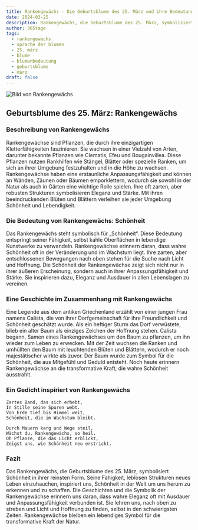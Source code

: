 ```yaml
---
title: Rankengewächs - Die Geburtsblume des 25. März und ihre Bedeutung
date: 2024-03-25
description: Rankengewächs, die Geburtsblume des 25. März, symbolisiert Schönheit. Erfahre mehr über ihre Geschichte, Bedeutung und Symbolik in der Sprache der Blumen.
author: 365tage
tags:
  - rankengewächs
  - sprache der blumen
  - 25. märz
  - blume
  - blumenbedeutung
  - geburtsblume
  - märz
draft: false
---
```


![Bild von Rankengewächs](https://cdn.pixabay.com/photo/2016/06/12/22/30/wall-1453158_640.jpg#center)


## Geburtsblume des 25. März: Rankengewächs

### Beschreibung von Rankengewächs

Rankengewächse sind Pflanzen, die durch ihre einzigartigen Kletterfähigkeiten faszinieren. Sie wachsen in einer Vielzahl von Arten, darunter bekannte Pflanzen wie Clematis, Efeu und Bougainvillea. Diese Pflanzen nutzen Rankhilfen wie Stängel, Blätter oder spezielle Ranken, um sich an ihrer Umgebung festzuhalten und in die Höhe zu wachsen. Rankengewächse haben eine erstaunliche Anpassungsfähigkeit und können an Wänden, Zäunen oder Bäumen emporklettern, wodurch sie sowohl in der Natur als auch in Gärten eine wichtige Rolle spielen. Ihre oft zarten, aber robusten Strukturen symbolisieren Eleganz und Stärke. Mit ihren beeindruckenden Blüten und Blättern verleihen sie jeder Umgebung Schönheit und Lebendigkeit.

### Die Bedeutung von Rankengewächs: Schönheit

Das Rankengewächs steht symbolisch für „Schönheit“. Diese Bedeutung entspringt seiner Fähigkeit, selbst kahle Oberflächen in lebendige Kunstwerke zu verwandeln. Rankengewächse erinnern daran, dass wahre Schönheit oft in der Veränderung und im Wachstum liegt. Ihre zarten, aber entschlossenen Bewegungen nach oben stehen für die Suche nach Licht und Hoffnung. Die Schönheit der Rankengewächse zeigt sich nicht nur in ihrer äußeren Erscheinung, sondern auch in ihrer Anpassungsfähigkeit und Stärke. Sie inspirieren dazu, Eleganz und Ausdauer in allen Lebenslagen zu vereinen.

### Eine Geschichte im Zusammenhang mit Rankengewächs

Eine Legende aus dem antiken Griechenland erzählt von einer jungen Frau namens Calista, die von ihrer Dorfgemeinschaft für ihre Freundlichkeit und Schönheit geschätzt wurde. Als ein heftiger Sturm das Dorf verwüstete, blieb ein alter Baum als einziges Zeichen der Hoffnung stehen. Calista begann, Samen eines Rankengewächses um den Baum zu pflanzen, um ihn wieder zum Leben zu erwecken. Mit der Zeit wuchsen die Ranken und umhüllten den Baum mit leuchtenden Blüten und Blättern, wodurch er noch majestätischer wirkte als zuvor. Der Baum wurde zum Symbol für die Schönheit, die aus Mitgefühl und Geduld entsteht. Noch heute erinnern Rankengewächse an die transformative Kraft, die wahre Schönheit ausstrahlt.

### Ein Gedicht inspiriert von Rankengewächs

```
Zartes Band, das sich erhebt,  
In Stille seine Spuren webt.  
Von Erde tief bis Himmel weit,  
Schönheit, die im Wachstum bleibt.  

Durch Mauern karg und Wege steil,  
Wächst du, Rankengewächs, so heil.  
Oh Pflanze, die das Licht erblickt,  
Zeigst uns, wie Schönheit neu erstrickt.  
```

### Fazit

Das Rankengewächs, die Geburtsblume des 25. März, symbolisiert Schönheit in ihrer reinsten Form. Seine Fähigkeit, leblosen Strukturen neues Leben einzuhauchen, inspiriert uns, Schönheit in der Welt um uns herum zu erkennen und zu schaffen. Die Geschichten und die Symbolik der Rankengewächse erinnern uns daran, dass wahre Eleganz oft mit Ausdauer und Anpassungsfähigkeit verbunden ist. Sie lehren uns, nach oben zu streben und Licht und Hoffnung zu finden, selbst in den schwierigsten Zeiten. Rankengewächse bleiben ein lebendiges Symbol für die transformative Kraft der Natur.